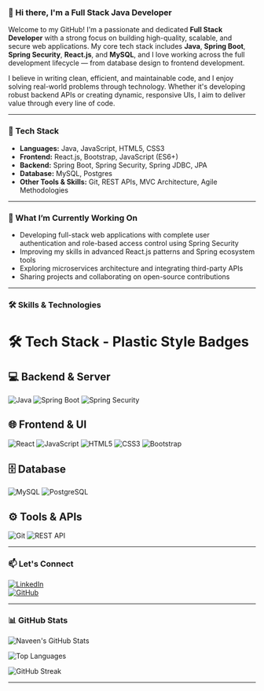 ### 👋 Hi there, I'm a Full Stack Java Developer

Welcome to my GitHub! I'm a passionate and dedicated **Full Stack Developer** with a strong focus on building high-quality, scalable, and secure web applications. My core tech stack includes **Java**, **Spring Boot**, **Spring Security**, **React.js**, and **MySQL**, and I love working across the full development lifecycle — from database design to frontend development.

I believe in writing clean, efficient, and maintainable code, and I enjoy solving real-world problems through technology. Whether it's developing robust backend APIs or creating dynamic, responsive UIs, I aim to deliver value through every line of code.

---

### 🔧 Tech Stack
- **Languages:** Java, JavaScript, HTML5, CSS3  
- **Frontend:** React.js, Bootstrap, JavaScript (ES6+)  
- **Backend:** Spring Boot, Spring Security, Spring JDBC, JPA  
- **Database:** MySQL, Postgres
- **Other Tools & Skills:** Git, REST APIs, MVC Architecture, Agile Methodologies

---

### 🚀 What I’m Currently Working On
- Developing full-stack web applications with complete user authentication and role-based access control using Spring Security  
- Improving my skills in advanced React.js patterns and Spring ecosystem tools  
- Exploring microservices architecture and integrating third-party APIs  
- Sharing projects and collaborating on open-source contributions

---

### 🛠️ Skills & Technologies

# 🛠️ Tech Stack - Plastic Style Badges

## 💻 Backend & Server
![Java](https://img.shields.io/badge/Java-007396?logo=java&logoColor=white&style=plastic)
![Spring Boot](https://img.shields.io/badge/Spring_Boot-6DB33F?logo=springboot&logoColor=white&style=plastic)
![Spring Security](https://img.shields.io/badge/Spring_Security-6DB33F?logo=spring&logoColor=white&style=plastic)

## 🌐 Frontend & UI
![React](https://img.shields.io/badge/React-61DAFB?logo=react&logoColor=black&style=plastic)
![JavaScript](https://img.shields.io/badge/JavaScript-F7DF1E?logo=javascript&logoColor=black&style=plastic)
![HTML5](https://img.shields.io/badge/HTML5-E34F26?logo=html5&logoColor=white&style=plastic)
![CSS3](https://img.shields.io/badge/CSS3-1572B6?logo=css3&logoColor=white&style=plastic)
![Bootstrap](https://img.shields.io/badge/Bootstrap-7952B3?logo=bootstrap&logoColor=white&style=plastic)

## 🗄️ Database
![MySQL](https://img.shields.io/badge/MySQL-4479A1?logo=mysql&logoColor=white&style=plastic)
![PostgreSQL](https://img.shields.io/badge/PostgreSQL-4169E1?logo=postgresql&logoColor=white&style=plastic)

## ⚙️ Tools & APIs
![Git](https://img.shields.io/badge/Git-F05032?logo=git&logoColor=white&style=plastic)
![REST API](https://img.shields.io/badge/REST_API-25D366?logo=api&logoColor=white&style=plastic)



---

### 📫 Let's Connect

[![LinkedIn](https://img.shields.io/badge/LinkedIn-blue?logo=linkedin&style=for-the-badge)](https://www.linkedin.com/in/naveenkumard0402/)  
[![GitHub](https://img.shields.io/badge/GitHub-000?logo=github&style=for-the-badge)](https://github.com/naveenkumar402)

---

### 📊 GitHub Stats

![Naveen's GitHub Stats](https://github-readme-stats.vercel.app/api?username=naveenkumar402&show_icons=true&theme=github_dark&hide_border=true)

![Top Languages](https://github-readme-stats.vercel.app/api/top-langs/?username=naveenkumar402&layout=compact&theme=github_dark&hide_border=true)

![GitHub Streak](https://github-readme-streak-stats.herokuapp.com?user=naveenkumar402&theme=github-dark&hide_border=true)

---
